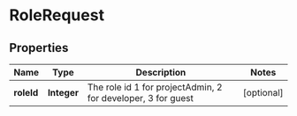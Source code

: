 # RoleRequest

## Properties
Name | Type | Description | Notes
------------ | ------------- | ------------- | -------------
**roleId** | **Integer** | The role id 1 for projectAdmin, 2 for developer, 3 for guest |  [optional]
